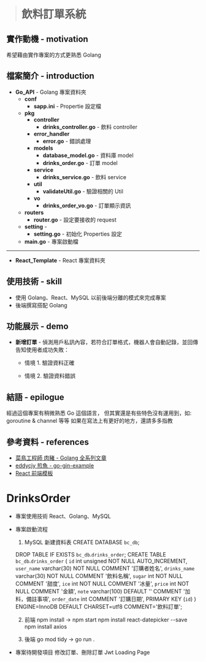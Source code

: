 > # 飲料訂單系統

## 實作動機 - motivation
希望藉由實作專案的方式更熟悉 Golang

## 檔案簡介 - introduction
* **Go_API** - Golang 專案資料夾
	* **conf**
		* **sapp.ini** - Propertie 設定檔
	* **pkg**
		* **controller**
			* **drinks_controller.go** - 飲料 controller
		* **error_handler**
			* **error.go** - 錯誤處理
		* **models**
			* **database_model.go** - 資料庫 model
			* **drinks_order.go** - 訂單 model
		* **service**
			* **drinks_service.go** - 飲料 service
		* **util**
			* **validateUtil.go** - 驗證相關的 Util
		* **vo**
			* **drinks_order_vo.go** - 訂單顯示資訊
	* **routers**
		* **router.go** - 設定要接收的 request
	* **setting** - 
		* **setting.go** - 初始化 Properties 設定
	* **main.go** - 專案啟動檔
---
* **React_Template** - React 專案資料夾

## 使用技術 - skill
* 使用 Golang、React、MySQL 以前後端分離的模式來完成專案
* 後端撰寫搭配 Golang 

## 功能展示 - demo
* **新增訂單** - 偵測用戶私訊內容，若符合訂單格式，機器人會自動記錄，並回傳告知使用者成功失敗： 
  * 情境 1. 驗證資料正確 <br/>

  * 情境 2. 驗證資料錯誤 <br/>


## 結語 - epilogue
經過這個專案有稍微熟悉 Go 這個語言，
但其實還是有些特色沒有運用到，如: goroutine & channel 等等
如果在寫法上有更好的地方，還請多多指教


## 參考資料 - references
* [菜鳥工程師 肉豬 - Golang 全系列文章](https://matthung0807.blogspot.com/p/blog-page.html "link")
* [eddycjy 煎魚 - go-gin-example](https://github.com/eddycjy/go-gin-example "link")
* [React 前端模板](https://www.creative-tim.com/product/light-bootstrap-dashboard-react# "link")




# DrinksOrder
- 專案使用技術
	React、Golang、MySQL

- 專案啟動流程
	1. MySQL 新建資料表
	CREATE DATABASE `bc_db`;

	DROP TABLE IF EXISTS `bc_db`.`drinks_order`;
	CREATE TABLE `bc_db`.`drinks_order` (
	  `id` int unsigned NOT NULL AUTO_INCREMENT,
	  `user_name` varchar(30) NOT NULL COMMENT '訂購者姓名',
	  `drinks_name` varchar(30) NOT NULL COMMENT '飲料名稱',
	  `sugar` int NOT NULL COMMENT '甜度',
	  `ice` int NOT NULL COMMENT '冰量',
	  `price` int NOT NULL COMMENT '金額',
	  `note` varchar(100) DEFAULT '' COMMENT '加料，備註事項',
	  `order_date` int COMMENT '訂購日期',
	  PRIMARY KEY (`id`)
	) ENGINE=InnoDB DEFAULT CHARSET=utf8 COMMENT='飲料訂單';

	2. 前端 npm install -> npm start
			npm install react-datepicker --save
			npm install axios
	
	3. 後端 go mod tidy -> go run .
	


- 專案待開發項目
	修改訂單、刪除訂單
	Jwt
	Loading Page
	
